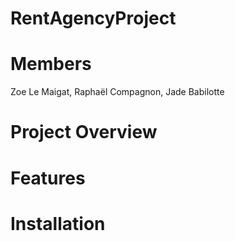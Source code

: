# RentAgencyProject
# Members
Zoe Le Maigat, Raphaël Compagnon, Jade Babilotte

# Project Overview
# Features
# Installation